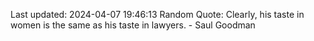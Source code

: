Last updated: 2024-04-07 19:46:13
Random Quote: Clearly, his taste in women is the same as his taste in lawyers. - Saul Goodman